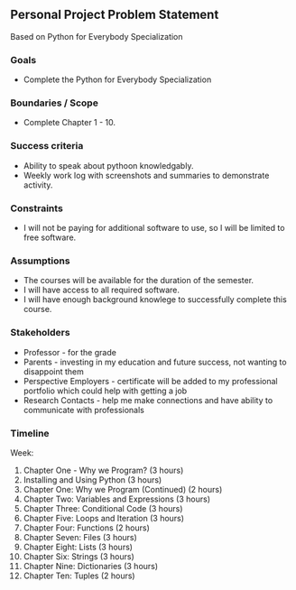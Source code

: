 ## Personal Project Problem Statement

Based on Python for Everybody Specialization

### Goals

-   Complete the Python for Everybody Specialization

### Boundaries / Scope

-   Complete Chapter 1 - 10.

### Success criteria

-   Ability to speak about pythoon knowledgably.
-   Weekly work log with screenshots and summaries to demonstrate activity.

### Constraints

-   I will not be paying for additional software to use, so I will be limited to free software.

### Assumptions

-   The courses will be available for the duration of the semester.
-   I will have access to all required software.
-   I will have enough background knowlege to successfully complete this course.

### Stakeholders

-   Professor - for the grade
-   Parents - investing in my education and future success, not wanting to disappoint them
-   Perspective Employers - certificate will be added to my professional portfolio which could help with getting a job
-   Research Contacts - help me make connections and have ability to communicate with professionals

### Timeline

Week:

  
1.  Chapter One - Why we Program? (3 hours)
2.  Installing and Using Python (3 hours)
3. Chapter One: Why we Program (Continued) (2 hours)
4. Chapter Two: Variables and Expressions (3 hours)
5.  Chapter Three: Conditional Code (3 hours)
6.  Chapter Five: Loops and Iteration (3 hours)
7.  Chapter Four: Functions (2 hours)
8.  Chapter Seven: Files (3 hours)
9.  Chapter Eight: Lists (3 hours)
10.  Chapter Six: Strings (3 hours)
11.  Chapter Nine: Dictionaries (3 hours)
12.  Chapter Ten: Tuples (2 hours)



